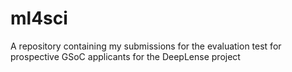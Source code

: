 # ml4sci
A repository containing my submissions for the evaluation test for prospective GSoC applicants for the DeepLense project

